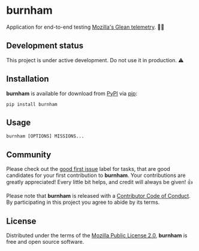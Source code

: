 # burnham

Application for end-to-end testing [Mozilla's Glean telemetry][Glean]. 👩‍🚀

## Development status

This project is under active development. Do not use it in production. ⚠️

## Installation

**burnham** is available for download from [PyPI][PyPI] via [pip][pip]:

```text
pip install burnham
```

## Usage

```text
burnham [OPTIONS] MISSIONS...
```

## Community

Please check out the [good first issue][good first issue] label for tasks, that
are good candidates for your first contribution to **burnham**. Your
contributions are greatly appreciated! Every little bit helps, and credit will
always be given! 👍

Please note that **burnham** is released with a [Contributor Code of
Conduct][code of conduct]. By participating in this project you agree to abide
by its terms.

## License

Distributed under the terms of the [Mozilla Public License 2.0][license],
**burnham** is free and open source software.

[Glean]: https://mozilla.github.io/glean/book/index.html
[PyPI]: https://pypi.org/project/burnham/
[pip]: https://pypi.org/project/pip/
[good first issue]: https://github.com/hackebrot/burnham/labels/good%20first%20issue
[code of conduct]: https://github.com/hackebrot/burnham/blob/master/application/CODE_OF_CONDUCT.md
[license]: https://github.com/hackebrot/burnham/blob/master/application/LICENSE

